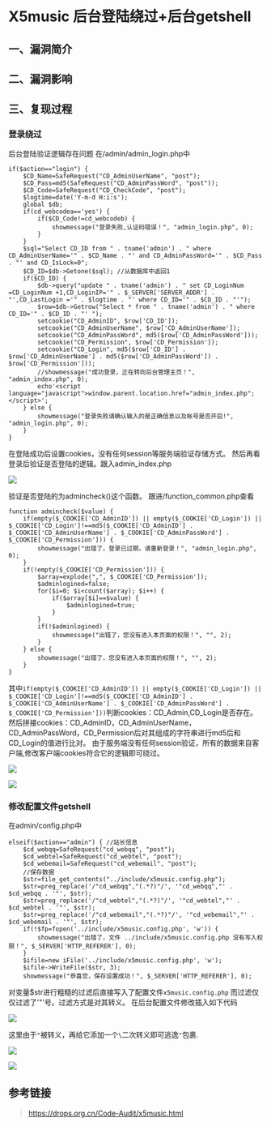 X5music 后台登陆绕过+后台getshell
=================================

一、漏洞简介
------------

二、漏洞影响
------------

三、复现过程
------------

### 登录绕过

后台登陆验证逻辑存在问题 在/admin/admin\_login.php中

    if($action=="login") {
        $CD_Name=SafeRequest("CD_AdminUserName", "post");
        $CD_Pass=md5(SafeRequest("CD_AdminPassWord", "post"));
        $CD_Code=SafeRequest("CD_CheckCode", "post");
        $logtime=date('Y-m-d H:i:s');
        global $db;
        if(cd_webcodea=='yes') {
            if($CD_Code!=cd_webcodeb) {
                showmessage("登录失败,认证码错误！", "admin_login.php", 0);
            }
        }
        $sql="Select CD_ID from " . tname('admin') . " where CD_AdminUserName='" . $CD_Name . "' and CD_AdminPassWord='" . $CD_Pass . "' and CD_IsLock=0";
        $CD_ID=$db->Getone($sql); //从数据库中返回1
        if($CD_ID) {
            $db->query("update " . tname('admin') . " set CD_LoginNum =CD_LoginNum +1,CD_LoginIP='" . $_SERVER['SERVER_ADDR'] . "',CD_LastLogin ='" . $logtime . "' where CD_ID='" . $CD_ID . "'");
            $row=$db->Getrow("Select * from " . tname('admin') . " where CD_ID='" . $CD_ID . "' ");
            setcookie("CD_AdminID", $row['CD_ID']);
            setcookie("CD_AdminUserName", $row['CD_AdminUserName']);
            setcookie("CD_AdminPassWord", md5($row['CD_AdminPassWord']));
            setcookie("CD_Permission", $row['CD_Permission']);
            setcookie("CD_Login", md5($row['CD_ID'] . $row['CD_AdminUserName'] . md5($row['CD_AdminPassWord']) . $row['CD_Permission']));
            //showmessage("成功登录，正在转向后台管理主页！", "admin_index.php", 0);
            echo'<script language="javascript">window.parent.location.href="admin_index.php";</script>';
        } else {
            showmessage("登录失败请确认输入的是正确信息以及帐号是否开启!", "admin_login.php", 0);
        }
    }

在登陆成功后设置cookies，没有任何session等服务端验证存储方式。
然后再看登录后验证是否登陆的逻辑。跟入admin\_index.php

![](./.resource/X5music后台登陆绕过+后台getshell/media/rId25.png)

验证是否登陆的为admincheck()这个函数。 跟进/function\_common.php查看

    function admincheck($value) {
        if(empty($_COOKIE['CD_AdminID']) || empty($_COOKIE['CD_Login']) || $_COOKIE['CD_Login']!==md5($_COOKIE['CD_AdminID'] . $_COOKIE['CD_AdminUserName'] . $_COOKIE['CD_AdminPassWord'] . $_COOKIE['CD_Permission'])) {
            showmessage("出错了，登录已过期，请重新登录！", "admin_login.php", 0);
        }
        if(!empty($_COOKIE['CD_Permission'])) {
            $array=explode(",", $_COOKIE['CD_Permission']);
            $adminlogined=false;
            for($i=0; $i<count($array); $i++) {
                if($array[$i]==$value) {
                    $adminlogined=true;
                }
            }
            if(!$adminlogined) {
                showmessage("出错了，您没有进入本页面的权限！", "", 2);
            }
        } else {
            showmessage("出错了，您没有进入本页面的权限！", "", 2);
        }
    }

其中`if(empty($_COOKIE['CD_AdminID']) || empty($_COOKIE['CD_Login']) || $_COOKIE['CD_Login']!==md5($_COOKIE['CD_AdminID'] . $_COOKIE['CD_AdminUserName'] . $_COOKIE['CD_AdminPassWord'] . $_COOKIE['CD_Permission']))`判断cookies：CD\_Admin,CD\_Login是否存在。然后拼接cookies：CD\_AdminID，CD\_AdminUserName，CD\_AdminPassWord，CD\_Permission后对其组成的字符串进行md5后和CD\_Login的值进行比对。
由于服务端没有任何session验证，所有的数据来自客户端,修改客户端cookies符合它的逻辑即可绕过。

![](./.resource/X5music后台登陆绕过+后台getshell/media/rId26.png)

![](./.resource/X5music后台登陆绕过+后台getshell/media/rId27.png)

### 修改配置文件getshell

在admin/config.php中

    elseif($action=="admin") { //站长信息
        $cd_webqq=SafeRequest("cd_webqq", "post");
        $cd_webtel=SafeRequest("cd_webtel", "post");
        $cd_webemail=SafeRequest("cd_webemail", "post");
        //保存数据
        $str=file_get_contents("../include/x5music.config.php");
        $str=preg_replace('/"cd_webqq","(.*?)"/', '"cd_webqq","' . $cd_webqq . '"', $str);
        $str=preg_replace('/"cd_webtel","(.*?)"/', '"cd_webtel","' . $cd_webtel . '"', $str);
        $str=preg_replace('/"cd_webemail","(.*?)"/', '"cd_webemail","' . $cd_webemail . '"', $str);
        if(!$fp=fopen('../include/x5music.config.php', 'w')) {
            showmessage("出错了，文件 ../include/x5music.config.php 没有写入权限！", $_SERVER['HTTP_REFERER'], 0);
        }
        $ifile=new iFile('../include/x5music.config.php', 'w');
        $ifile->WriteFile($str, 3);
        showmessage("恭喜您，保存设置成功！", $_SERVER['HTTP_REFERER'], 0);

对变量\$str进行粗糙的过滤后直接写入了配置文件`x5music.config.php`
而过滤仅仅过滤了\'\"\'号。过滤方式是对其转义。
在后台配置文件修改插入如下代码

![](./.resource/X5music后台登陆绕过+后台getshell/media/rId29.png)

这里由于`"`被转义，再给它添加一个`\`二次转义即可逃逸`"`包裹.

![](./.resource/X5music后台登陆绕过+后台getshell/media/rId30.png)

![](./.resource/X5music后台登陆绕过+后台getshell/media/rId31.png)

参考链接
--------

> <https://drops.org.cn/Code-Audit/x5music.html>
